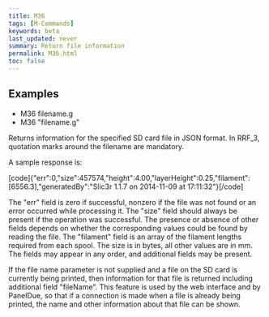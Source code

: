 ```yaml
---
title: M36
tags: [M-Commands] 
keywords: beta 
last_updated: never 
summary: Return file information 
permalink: M36.html
toc: false 
---
```



## Examples

* M36 filename.g
* M36 "filename.g"

Returns information for the specified SD card file in JSON format. In RRF_3, quotation marks around the filename are mandatory.

A sample response is:

[code]{"err":0,"size":457574,"height":4.00,"layerHeight":0.25,"filament":[6556.3],"generatedBy":"Slic3r 1.1.7 on 2014-11-09 at 17:11:32"}[/code]

The "err" field is zero if successful, nonzero if the file was not found or an error occurred while processing it. The "size" field should always be present if the operation was successful. The presence or absence of other fields depends on whether the corresponding values could be found by reading the file. The "filament" field is an array of the filament lengths required from each spool. The size is in bytes, all other values are in mm. The fields may appear in any order, and additional fields may be present.

If the file name parameter is not supplied and a file on the SD card is currently being printed, then information for that file is returned including additional field "fileName". This feature is used by the web interface and by PanelDue, so that if a connection is made when a file is already being printed, the name and other information about that file can be shown.

